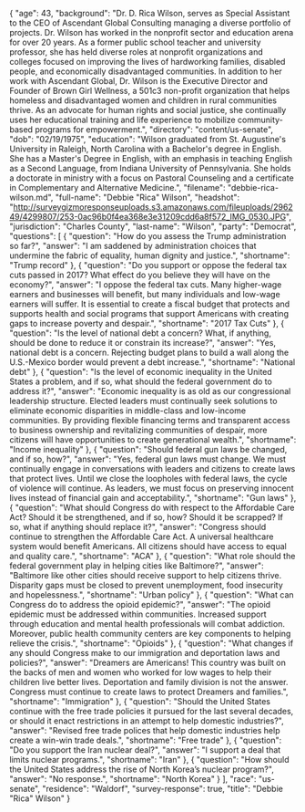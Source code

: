 {
  "age": 43,
  "background": "Dr. D. Rica Wilson, serves as Special Assistant to the CEO of Ascendant Global Consulting managing a diverse portfolio of projects. Dr. Wilson has worked in the nonprofit sector and education arena for over 20 years. As a former public school teacher and university professor, she has held diverse roles at nonprofit organizations and colleges focused on improving the lives of hardworking families, disabled people, and economically disadvantaged communities. In addition to her work with Ascendant Global, Dr. Wilson is the Executive Director and Founder of Brown Girl Wellness, a 501c3 non-profit organization that helps homeless and disadvantaged women and children in rural communities thrive. As an advocate for human rights and social justice, she continually uses her educational training and life experience to mobilize community-based programs for empowerment.",
  "directory": "content/us-senate",
  "dob": "02/19/1975",
  "education": "Wilson graduated from St. Augustine's University in Raleigh, North Carolina with a Bachelor's degree in English. She has a Master's Degree in English, with an emphasis in teaching English as a Second Language, from Indiana University of Pennsylvania. She holds a doctorate in ministry with a focus on Pastoral Counseling and a certificate in Complementary and Alternative Medicine.",
  "filename": "debbie-rica-wilson.md",
  "full-name": "Debbie \"Rica\" Wilson",
  "headshot": "http://surveygizmoresponseuploads.s3.amazonaws.com/fileuploads/296249/4299807/253-0ac96b0f4ea368e3e31209cdd6a8f572_IMG_0530.JPG",
  "jurisdiction": "Charles County",
  "last-name": "Wilson",
  "party": "Democrat",
  "questions": [
    {
      "question": "How do you assess the Trump administration so far?",
      "answer": "I am saddened by administration choices that undermine the fabric of equality, human dignity and justice.",
      "shortname": "Trump record"
    },
    {
      "question": "Do you support or oppose the federal tax cuts passed in 2017? What effect do you believe they will have on the economy?",
      "answer": "I oppose the federal tax cuts. Many higher-wage earners and businesses will benefit, but many individuals and low-wage earners will suffer. It is essential to create a fiscal budget that protects and supports health and social programs that support Americans with creating gaps to increase poverty and despair.",
      "shortname": "2017 Tax Cuts"
    },
    {
      "question": "Is the level of national debt a concern? What, if anything, should be done to reduce it or constrain its increase?",
      "answer": "Yes, national debt is a concern. Rejecting budget plans to build a wall along the U.S.-Mexico border would prevent a debt increase.",
      "shortname": "National debt"
    },
    {
      "question": "Is the level of economic inequality in the United States a problem, and if so, what should the federal government do to address it?",
      "answer": "Economic inequality is as old as our congressional leadership structure. Elected leaders must continually seek solutions to eliminate economic disparities in middle-class and low-income communities. By providing flexible financing terms and transparent access to business ownership and revitalizing communities of despair, more citizens will have opportunities to create generational wealth.",
      "shortname": "Income inequality"
    },
    {
      "question": "Should federal gun laws be changed, and if so, how?",
      "answer": "Yes, federal gun laws must change. We must continually engage in conversations with leaders and citizens to create laws that protect lives. Until we close the loopholes with federal laws, the cycle of violence will continue. As leaders, we must focus on preserving innocent lives instead of financial gain and acceptability.",
      "shortname": "Gun laws"
    },
    {
      "question": "What should Congress do with respect to the Affordable Care Act? Should it be strengthened, and if so, how? Should it be scrapped? If so, what if anything should replace it?",
      "answer": "Congress should continue to strengthen the Affordable Care Act. A universal healthcare system would benefit Americans. All citizens should have access to equal and quality care.",
      "shortname": "ACA"
    },
    {
      "question": "What role should the federal government play in helping cities like Baltimore?",
      "answer": "Baltimore like other cities should receive support to help citizens thrive. Disparity gaps must be closed to prevent unemployment, food insecurity and hopelessness.",
      "shortname": "Urban policy"
    },
    {
      "question": "What can Congress do to address the opioid epidemic?",
      "answer": "The opioid epidemic must be addressed within communities. Increased support through education and mental health professionals will combat addiction. Moreover, public health community centers are key components to helping relieve the crisis.",
      "shortname": "Opioids"
    },
    {
      "question": "What changes if any should Congress make to our immigration and deportation laws and policies?",
      "answer": "Dreamers are Americans! This country was built on the backs of men and women who worked for low wages to help their children live better lives. Deportation and family division is not the answer. Congress must continue to create laws to protect Dreamers and families.",
      "shortname": "Immigration"
    },
    {
      "question": "Should the United States continue with the free trade policies it pursued for the last several decades, or should it enact restrictions in an attempt to help domestic industries?",
      "answer": "Revised free trade polices that help domestic industries help create a win-win trade deals.",
      "shortname": "Free trade"
    },
    {
      "question": "Do you support the Iran nuclear deal?",
      "answer": "I support a deal that limits nuclear programs.",
      "shortname": "Iran"
    },
    {
      "question": "How should the United States address the rise of North Korea’s nuclear program?",
      "answer": "No response.",
      "shortname": "North Korea"
    }
  ],
  "race": "us-senate",
  "residence": "Waldorf",
  "survey-response": true,
  "title": "Debbie \"Rica\" Wilson"
}
